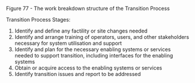 Figure 77 - The work breakdown structure of the Transition Process

Transition Process Stages:

1. Identify and define any factility or site changes needed
2. Identify and arrange training of operators, users, and other stakeholders necessary for system utilisation and support
3. Identify and plan for the necessary enabling systems or services needed to support transition, including interfaces for the enabling systems
4. Obtain or acquire access to the enabling systems or services
5. Identify transition issues and report to be addressed